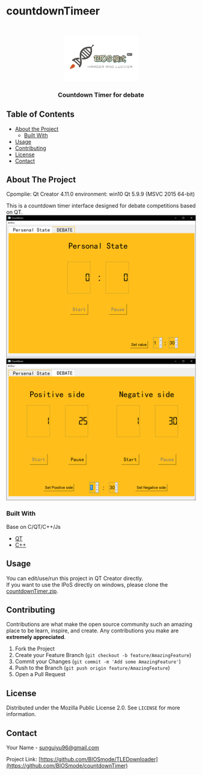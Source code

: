 # countdownTimeer

<!-- PROJECT LOGO -->
<br />
<p align="center">
  <a href="https://github.com/BIOSmode/PositionBasedonCommunicationSatellite/">
    <img src="https://github.com/BIOSmode/PositionBasedonCommunicationSatellite/blob/master/Pic/logo.jpg" alt="Logo" width="200" height="120">
  </a>

  <h3 align="center">Countdown Timer for debate</h3>

</p>



<!-- TABLE OF CONTENTS -->
## Table of Contents

* [About the Project](#about-the-project)
  * [Built With](#built-with)
* [Usage](#usage)
* [Contributing](#contributing)
* [License](#license)
* [Contact](#contact)



<!-- ABOUT THE PROJECT -->
## About The Project
Cpomplie: Qt Creator 4.11.0 
environment: win10  Qt 5.9.9 (MSVC 2015 64-bit) 

This is a countdown timer interface designed for debate competitions based on QT.  
![PS](https://github.com/BIOSmode/countdownTimer/blob/master/Pic/PS.png)
![DB](https://github.com/BIOSmode/countdownTimer/blob/master/Pic/Debate.png)



### Built With

Base on C/QT/C++/Js  
* [QT](https://doc.qt.io/)
* [C++](http://www.cplusplus.com/)





<!-- USAGE EXAMPLES -->
## Usage

You can edit/use/run this project in QT Creator directly.  
If you want to use the IPoS directly on windows, please clone the [countdownTimer.zip](https://github.com/BIOSmode/countdownTimer).




<!-- CONTRIBUTING -->
## Contributing

Contributions are what make the open source community such an amazing place to be learn, inspire, and create. Any contributions you make are **extremely appreciated**.

1. Fork the Project
2. Create your Feature Branch (`git checkout -b feature/AmazingFeature`)
3. Commit your Changes (`git commit -m 'Add some AmazingFeature'`)
4. Push to the Branch (`git push origin feature/AmazingFeature`)
5. Open a Pull Request



<!-- LICENSE -->
## License
Distributed under the Mozilla Public License 2.0. See `LICENSE` for more information.



<!-- CONTACT -->
## Contact

Your Name - sunguiyu96@gmail.com

Project Link: [https://github.com/BIOSmode/TLEDownloader](https://github.com/BIOSmode/countdownTimer)





